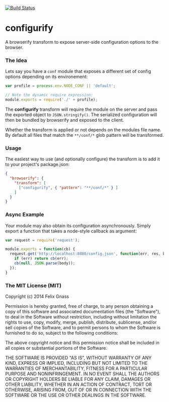 [![Build Status](https://travis-ci.org/fgnass/configurify.svg)](https://travis-ci.org/fgnass/configurify)

# configurify

A browserify transform to expose server-side configuration options to the
browser.

### The Idea

Lets say you have a `conf` module that exposes a different set of config
options depending on its environement:

```js
var profile = process.env.NODE_CONF || 'default';

// Note the dynamic require expression:
module.exports = require('./' + profile);
```

The __configurify__ transform will require the module on the server and pass
the exported object to `JSON.stringify()`. The serialized configuration will
then be bundled by browserify and exposed to the client.

Whether the transform is applied or not depends on the modules file name. By
default all files that match the `**/conf/*` glob pattern will be transformed.

### Usage

The easiest way to use (and optionally configure) the transform is to add it to
your project's package.json:

```json
{
  "browserify": {
    "transform": [
      ["configurify", { "pattern": "**/conf/*" } ]
    ]
  }
}
```

### Async Example

Your module may also obtain its configuration asynchronously. Simply export a
function that takes a node-style callback as argument:

```js
var request = require('request');

module.exports = function(cb) {
  request.get('http://localhost:8080/config.json', function(err, res, body) {
    if (err) return cb(err);
    cb(null, JSON.parse(body));
  });
}
```

### The MIT License (MIT)

Copyright (c) 2014 Felix Gnass

Permission is hereby granted, free of charge, to any person obtaining a copy
of this software and associated documentation files (the "Software"), to deal
in the Software without restriction, including without limitation the rights
to use, copy, modify, merge, publish, distribute, sublicense, and/or sell
copies of the Software, and to permit persons to whom the Software is
furnished to do so, subject to the following conditions:

The above copyright notice and this permission notice shall be included in
all copies or substantial portions of the Software.

THE SOFTWARE IS PROVIDED "AS IS", WITHOUT WARRANTY OF ANY KIND, EXPRESS OR
IMPLIED, INCLUDING BUT NOT LIMITED TO THE WARRANTIES OF MERCHANTABILITY,
FITNESS FOR A PARTICULAR PURPOSE AND NONINFRINGEMENT. IN NO EVENT SHALL THE
AUTHORS OR COPYRIGHT HOLDERS BE LIABLE FOR ANY CLAIM, DAMAGES OR OTHER
LIABILITY, WHETHER IN AN ACTION OF CONTRACT, TORT OR OTHERWISE, ARISING FROM,
OUT OF OR IN CONNECTION WITH THE SOFTWARE OR THE USE OR OTHER DEALINGS IN
THE SOFTWARE.
